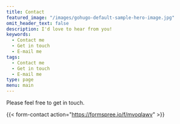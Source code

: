 ```yaml
---
title: Contact
featured_image: "/images/gohugo-default-sample-hero-image.jpg"
omit_header_text: false
description: I'd love to hear from you!
keywords:
  - Contact me
  - Get in touch
  - E-mail me
tags:
  - Contact me
  - Get in touch
  - E-mail me
type: page
menu: main
---
```


Please feel free to get in touch.

{{< form-contact action="https://formspree.io/f/mvoqlawv" >}}
